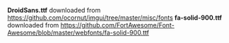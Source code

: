 **DroidSans.ttf** downloaded from https://github.com/ocornut/imgui/tree/master/misc/fonts
**fa-solid-900.ttf** downloaded from https://github.com/FortAwesome/Font-Awesome/blob/master/webfonts/fa-solid-900.ttf
